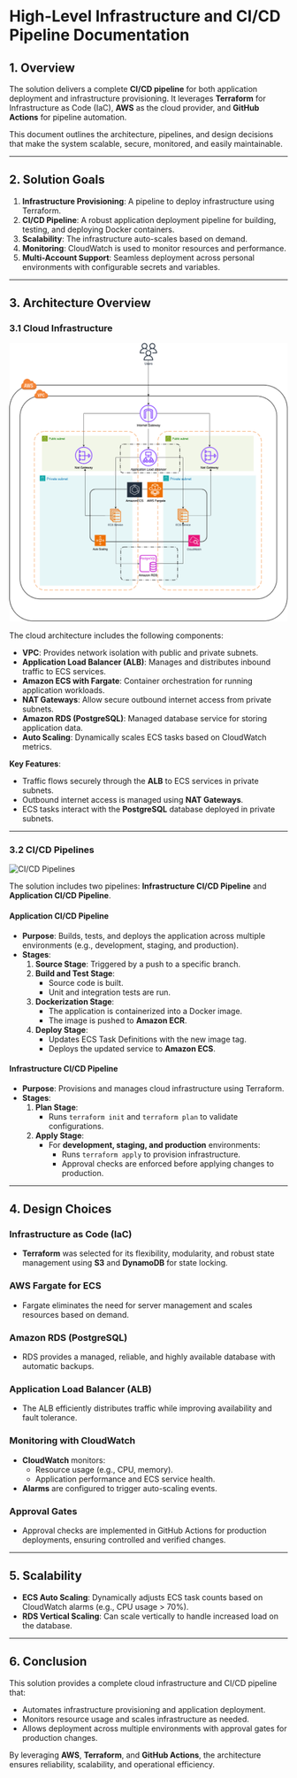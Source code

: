 # High-Level Infrastructure and CI/CD Pipeline Documentation

## 1. Overview
The solution delivers a complete **CI/CD pipeline** for both application deployment and infrastructure provisioning. It leverages **Terraform** for Infrastructure as Code (IaC), **AWS** as the cloud provider, and **GitHub Actions** for pipeline automation.

This document outlines the architecture, pipelines, and design decisions that make the system scalable, secure, monitored, and easily maintainable.

---

## 2. Solution Goals
1. **Infrastructure Provisioning**: A pipeline to deploy infrastructure using Terraform.
2. **CI/CD Pipeline**: A robust application deployment pipeline for building, testing, and deploying Docker containers.
3. **Scalability**: The infrastructure auto-scales based on demand.
4. **Monitoring**: CloudWatch is used to monitor resources and performance.
5. **Multi-Account Support**: Seamless deployment across personal environments with configurable secrets and variables.

---

## 3. Architecture Overview

### 3.1 Cloud Infrastructure

![Infrastructure Architecture](Infrastructure-Architecture.drawio.png)

The cloud architecture includes the following components:

- **VPC**: Provides network isolation with public and private subnets.
- **Application Load Balancer (ALB)**: Manages and distributes inbound traffic to ECS services.
- **Amazon ECS with Fargate**: Container orchestration for running application workloads.
- **NAT Gateways**: Allow secure outbound internet access from private subnets.
- **Amazon RDS (PostgreSQL)**: Managed database service for storing application data.
- **Auto Scaling**: Dynamically scales ECS tasks based on CloudWatch metrics.

**Key Features**:
- Traffic flows securely through the **ALB** to ECS services in private subnets.
- Outbound internet access is managed using **NAT Gateways**.
- ECS tasks interact with the **PostgreSQL** database deployed in private subnets.

---

### 3.2 CI/CD Pipelines

![CI/CD Pipelines](pipelines.drawio.jpeg)

The solution includes two pipelines: **Infrastructure CI/CD Pipeline** and **Application CI/CD Pipeline**.

#### **Application CI/CD Pipeline**
- **Purpose**: Builds, tests, and deploys the application across multiple environments (e.g., development, staging, and production).
- **Stages**:
   1. **Source Stage**: Triggered by a push to a specific branch.
   2. **Build and Test Stage**:
      - Source code is built.
      - Unit and integration tests are run.
   3. **Dockerization Stage**:
      - The application is containerized into a Docker image.
      - The image is pushed to **Amazon ECR**.
   4. **Deploy Stage**:
      - Updates ECS Task Definitions with the new image tag.
      - Deploys the updated service to **Amazon ECS**.

#### **Infrastructure CI/CD Pipeline**
- **Purpose**: Provisions and manages cloud infrastructure using Terraform.
- **Stages**:
   1. **Plan Stage**:
      - Runs `terraform init` and `terraform plan` to validate configurations.
   2. **Apply Stage**:
      - For **development, staging, and production** environments:
         - Runs `terraform apply` to provision infrastructure.
         - Approval checks are enforced before applying changes to production.

---

## 4. Design Choices

### Infrastructure as Code (IaC)
- **Terraform** was selected for its flexibility, modularity, and robust state management using **S3** and **DynamoDB** for state locking.

### AWS Fargate for ECS
- Fargate eliminates the need for server management and scales resources based on demand.

### Amazon RDS (PostgreSQL)
- RDS provides a managed, reliable, and highly available database with automatic backups.

### Application Load Balancer (ALB)
- The ALB efficiently distributes traffic while improving availability and fault tolerance.

### Monitoring with CloudWatch
- **CloudWatch** monitors:
   - Resource usage (e.g., CPU, memory).
   - Application performance and ECS service health.
- **Alarms** are configured to trigger auto-scaling events.

### Approval Gates
- Approval checks are implemented in GitHub Actions for production deployments, ensuring controlled and verified changes.

---

## 5. Scalability
- **ECS Auto Scaling**: Dynamically adjusts ECS task counts based on CloudWatch alarms (e.g., CPU usage > 70%).
- **RDS Vertical Scaling**: Can scale vertically to handle increased load on the database.

---

## 6. Conclusion
This solution provides a complete cloud infrastructure and CI/CD pipeline that:
- Automates infrastructure provisioning and application deployment.
- Monitors resource usage and scales infrastructure as needed.
- Allows deployment across multiple environments with approval gates for production changes.

By leveraging **AWS**, **Terraform**, and **GitHub Actions**, the architecture ensures reliability, scalability, and operational efficiency.